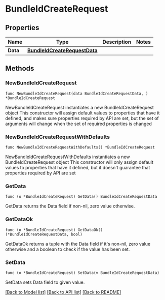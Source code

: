 # BundleIdCreateRequest

## Properties

Name | Type | Description | Notes
------------ | ------------- | ------------- | -------------
**Data** | [**BundleIdCreateRequestData**](BundleIdCreateRequestData.md) |  | 

## Methods

### NewBundleIdCreateRequest

`func NewBundleIdCreateRequest(data BundleIdCreateRequestData, ) *BundleIdCreateRequest`

NewBundleIdCreateRequest instantiates a new BundleIdCreateRequest object
This constructor will assign default values to properties that have it defined,
and makes sure properties required by API are set, but the set of arguments
will change when the set of required properties is changed

### NewBundleIdCreateRequestWithDefaults

`func NewBundleIdCreateRequestWithDefaults() *BundleIdCreateRequest`

NewBundleIdCreateRequestWithDefaults instantiates a new BundleIdCreateRequest object
This constructor will only assign default values to properties that have it defined,
but it doesn't guarantee that properties required by API are set

### GetData

`func (o *BundleIdCreateRequest) GetData() BundleIdCreateRequestData`

GetData returns the Data field if non-nil, zero value otherwise.

### GetDataOk

`func (o *BundleIdCreateRequest) GetDataOk() (*BundleIdCreateRequestData, bool)`

GetDataOk returns a tuple with the Data field if it's non-nil, zero value otherwise
and a boolean to check if the value has been set.

### SetData

`func (o *BundleIdCreateRequest) SetData(v BundleIdCreateRequestData)`

SetData sets Data field to given value.



[[Back to Model list]](../README.md#documentation-for-models) [[Back to API list]](../README.md#documentation-for-api-endpoints) [[Back to README]](../README.md)


